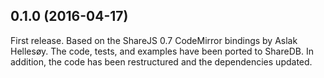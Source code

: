 ## 0.1.0 (2016-04-17)

First release. Based on the ShareJS 0.7 CodeMirror bindings by Aslak Hellesøy.
The code, tests, and examples have been ported to ShareDB. In addition, the code
has been restructured and the dependencies updated.
